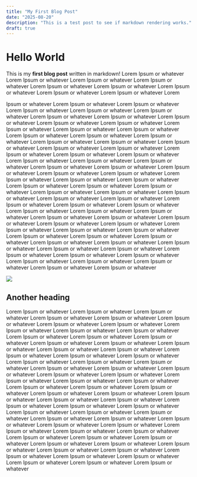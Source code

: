 ```yaml
---
title: "My First Blog Post"
date: "2025-08-20"
description: "This is a test post to see if markdown rendering works."
draft: true
---
```


# Hello World

This is my **first blog post** written in markdown! Lorem Ipsum or whatever Lorem Ipsum or whatever Lorem Ipsum or whatever Lorem Ipsum or whatever Lorem Ipsum or whatever Lorem Ipsum or whatever Lorem Ipsum or whatever Lorem Ipsum or whatever Lorem Ipsum or whatever Lorem 


Ipsum or whatever Lorem Ipsum or whatever Lorem Ipsum or whatever Lorem Ipsum or whatever Lorem Ipsum or whatever Lorem Ipsum or whatever Lorem Ipsum or whatever Lorem Ipsum or whatever Lorem Ipsum or whatever Lorem Ipsum or whatever Lorem Ipsum or whatever Lorem Ipsum or whatever Lorem Ipsum or whatever Lorem Ipsum or whatever Lorem Ipsum or whatever Lorem Ipsum or whatever Lorem Ipsum or whatever Lorem Ipsum or whatever Lorem Ipsum or whatever Lorem Ipsum or whatever Lorem Ipsum or whatever Lorem Ipsum or whatever Lorem Ipsum or whatever Lorem Ipsum or whatever Lorem Ipsum or whatever Lorem Ipsum or whatever Lorem Ipsum or whatever Lorem Ipsum or whatever Lorem Ipsum or whatever Lorem Ipsum or whatever Lorem Ipsum or whatever Lorem Ipsum or whatever Lorem Ipsum or whatever Lorem Ipsum or whatever Lorem Ipsum or whatever Lorem Ipsum or whatever Lorem Ipsum or whatever Lorem Ipsum or whatever Lorem Ipsum or whatever Lorem Ipsum or whatever Lorem Ipsum or whatever Lorem Ipsum or whatever Lorem Ipsum or whatever Lorem Ipsum or whatever Lorem Ipsum or whatever Lorem Ipsum or whatever Lorem Ipsum or whatever Lorem Ipsum or whatever Lorem Ipsum or whatever Lorem Ipsum or whatever Lorem Ipsum or whatever Lorem Ipsum or whatever Lorem Ipsum or whatever Lorem Ipsum or whatever Lorem Ipsum or whatever Lorem Ipsum or whatever Lorem Ipsum or whatever Lorem Ipsum or whatever Lorem Ipsum or whatever Lorem Ipsum or whatever Lorem Ipsum or whatever Lorem Ipsum or whatever Lorem Ipsum or whatever Lorem Ipsum or whatever Lorem Ipsum or whatever Lorem Ipsum or whatever Lorem Ipsum or whatever Lorem Ipsum or whatever Lorem Ipsum or whatever Lorem Ipsum or whatever Lorem Ipsum or whatever Lorem Ipsum or whatever Lorem Ipsum or whatever Lorem Ipsum or whatever

<img src="portfolio-favicon.png">

## Another heading

 Lorem Ipsum or whatever Lorem Ipsum or whatever Lorem Ipsum or whatever Lorem Ipsum or whatever Lorem Ipsum or whatever Lorem Ipsum or whatever Lorem Ipsum or whatever Lorem Ipsum or whatever Lorem Ipsum or whatever Lorem Ipsum or whatever Lorem Ipsum or whatever Lorem Ipsum or whatever Lorem Ipsum or whatever Lorem Ipsum or whatever Lorem Ipsum or whatever Lorem Ipsum or whatever Lorem Ipsum or whatever Lorem Ipsum or whatever Lorem Ipsum or whatever Lorem Ipsum or whatever Lorem Ipsum or whatever Lorem Ipsum or whatever Lorem Ipsum or whatever Lorem Ipsum or whatever Lorem Ipsum or whatever Lorem Ipsum or whatever Lorem Ipsum or whatever Lorem Ipsum or whatever Lorem Ipsum or whatever Lorem Ipsum or whatever Lorem Ipsum or whatever Lorem Ipsum or whatever Lorem Ipsum or whatever Lorem Ipsum or whatever Lorem Ipsum or whatever Lorem Ipsum or whatever Lorem Ipsum or whatever Lorem Ipsum or whatever Lorem Ipsum or whatever Lorem Ipsum or whatever Lorem Ipsum or whatever Lorem Ipsum or whatever Lorem Ipsum or whatever Lorem Ipsum or whatever Lorem Ipsum or whatever Lorem Ipsum or whatever Lorem Ipsum or whatever Lorem Ipsum or whatever Lorem Ipsum or whatever Lorem Ipsum or whatever Lorem Ipsum or whatever Lorem Ipsum or whatever Lorem Ipsum or whatever Lorem Ipsum or whatever Lorem Ipsum or whatever Lorem Ipsum or whatever Lorem Ipsum or whatever Lorem Ipsum or whatever Lorem Ipsum or whatever Lorem Ipsum or whatever Lorem Ipsum or whatever Lorem Ipsum or whatever Lorem Ipsum or whatever Lorem Ipsum or whatever Lorem Ipsum or whatever Lorem Ipsum or whatever Lorem Ipsum or whatever Lorem Ipsum or whatever Lorem Ipsum or whatever